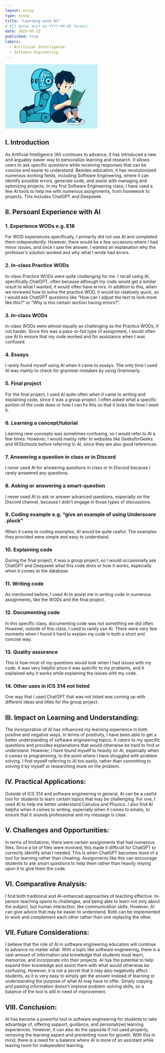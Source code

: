 ```yaml
---
layout: essay
type: essay
title: "Learning with AI"
# All dates must be YYYY-MM-DD format!
date: 2025-05-12
published: true
labels:
  - Artificial Intelligence
  - Software Engineering
---
```


<img width="300px" class="rounded float-start pe-4" src="../img/ai.png">

## I. Introduction

  As Artificial Intelligence (AI) continues to advance, it has introduced a new and arguably easier way to personalize learning and research. It allows users to ask specific questions while receiving responses that can be concise and easier to understand. Besides education, it has revolutionized numerous working fields, including Software Engineering, where it can identify possible errors, generate code, and assist with managing and optimizing projects. In my first Software Engineering class, I have used a few AI tools to help me with numerous assignments, from homework to projects. This includes ChatGPT and Deepseek. 

## II. Persoanl Experience with AI

### 1. Experience WODs e.g. E18

For WOD experiences specifically, I primarily did not use AI and completed them independently. However, there would be a few occasions where I had minor issues, and once I saw the answer, I wanted an explanation why the professor’s solution worked and why what I wrote had errors. 

### 2. In-class Practice WODs

In-class Practice WODs were quite challenging for me. I recall using AI, specifically ChatGPT, often because although my code would get a similar result to what I wanted, it would often have errors. In addition to this, when we reviewed how to solve the practice WOD, it would be relatively quick, so I would ask ChatGPT questions like “How can I adjust the text to look more like this?” or “Why is this certain section having errors?”. 

### 3. In-class WODs 

In-class WODs were almost equally as challenging as the Practice WODs, if not harder. Since this was a pass-or-fail type of assignment, I would often use AI to ensure that my code worked and for assistance when I was confused. 

### 4. Essays

I rarely found myself using AI when it came to essays. The only time I used AI was mainly to check for grammar mistakes by using Grammarly.  

### 5. Final project

For the final project, I used AI quite often when it came to writing and explaining code, since it was a group project. I often asked what a specific portion of the code does or how I can fix this so that it looks like how I want it. 

### 6. Learning a concept/tutorial

Learning new concepts was sometimes confusing, so I would refer to AI a few times. However, I would mainly refer to websites like GeeksforGeeks and W3Schools before referring to AI, since they are also good references. 

### 7. Answering a question in class or in Discord

I never used AI for answering questions in class or in Discord because I rarely answered any questions. 

### 8. Asking or answering a smart-question

I never used AI to ask or answer advanced questions, especially on the Discord channel, because I didn’t engage in those types of discussions.

### 9. Coding example e.g. “give an example of using Underscore .pluck”

When it came to coding examples, AI would be quite useful. The examples they provided were simple and easy to understand.

### 10. Explaining code

During the final project, it was a group project, so I would occasionally ask ChatGPT and Deepseek what this code does or how it works, especially when it comes to the database. 

### 11. Writing code

As mentioned before, I used AI to assist me in writing code in numerous assignments, like the WODs and the final project. 

### 12. Documenting code

In this specific class, documenting code was not something we did often. However, outside of this class, I used to rarely use AI. There were very few moments when I found it hard to explain my code in both a short and concise way. 

### 13. Quality assurance

This is how most of my questions would look when I had issues with my code. It was very helpful since it was specific to my problems, and it explained why it works while explaining the issues with my code. 

### 14. Other uses in ICS 314 not listed

One way that I used ChatGPT that was not listed was coming up with different ideas and titles for the group project. 

## III. Impact on Learning and Understanding:

The incorporation of AI has influenced my learning experience in both positive and negative ways. In terms of positivity, I have been able to get a better understanding of software engineering topics. It caters to my specific questions and provides explanations that would otherwise be hard to find or understand. However, I have found myself to heavily on AI, especially when it comes to programming, to the point where I have struggled with problem solving. I find myself referring to AI too easily, rather than committing to solving it by myself or researching more on the problem. 

## IV. Practical Applications:

Outside of ICS 314 and software engineering in general, AI can be a useful tool for students to learn certain topics that may be challenging. For one, I used AI to help me better understand Calculus and Physics. I also find AI helpful when it comes to writing, especially when it comes to emails, to ensure that it sounds professional and my message is clear.

## V. Challenges and Opportunities:

In terms of limitations, there were certain assignments that had numerous files. Since a lot of files were involved, this made it difficult for ChatGPT to correctly identify what I needed. This is when ChatGPT becomes more of a tool for learning rather than cheating. Assignments like this can encourage students to ask smart questions to help them rather than heavily relying upon it to give them the code. 

## VI. Comparative Analysis:

I find both traditional and AI-enhanced approaches of teaching effective. In-person teaching opens to challenges, and being able to learn not only about the subject, but human interaction, like communication skills. However, AI can give advice that may be easier to understand. Both can be implemented to work and complement each other rather than one replacing the other. 

## VII. Future Considerations:

I believe that the role of AI in software engineering education will continue to advance no matter what. With a topic like software engineering, there is a vast amount of information and knowledge that students must learn, memorize, and incorporate into their projects. AI has the potential to help expand their knowledge and assist them with what would otherwise be confusing. However, it is not a secret that it may also negatively affect students, as it is very easy to simply get the answer instead of learning or understanding the purpose of what AI may have to offer. Simply copying and pasting information doesn’t improve problem-solving skills, so a balance of the tool is still in need of improvement. 

## VIII. Conclusion:

AI has become a powerful tool in software engineering for students to take advantage of, offering support, guidance, and personalized learning experiences. However, it can also do the opposite if not used properly, removing the learning aspect and preventing room for growth. With this in mind, there is a need for a balance where AI is more of an assistant while leaving room for independent learning. 

